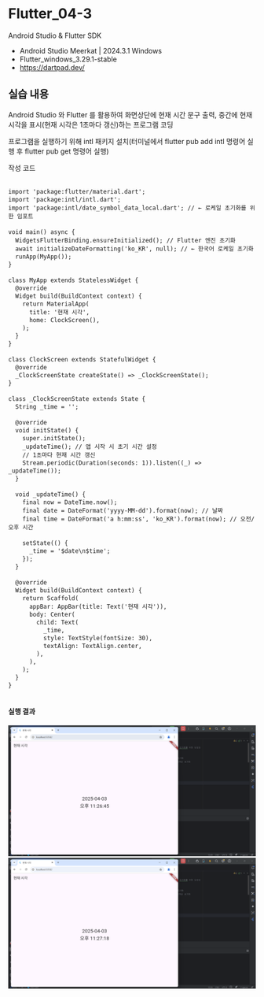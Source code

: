 # Flutter_04-3
Android Studio & Flutter SDK
- Android Studio Meerkat | 2024.3.1 Windows
- Flutter_windows_3.29.1-stable
- https://dartpad.dev/


## 실습 내용
Android Studio 와 Flutter 를 활용하여 화면상단에 현재 시간 문구 출력, 중간에 현재 시각을 표시(현재 시각은 1초마다 갱신)하는 프로그램 코딩


프로그램을 실행하기 위해 intl 패키지 설치(터미널에서 flutter pub add intl 명령어 실행 후 flutter pub get 명령어 실행)

작성 코드

<pre>
<code>
import 'package:flutter/material.dart';
import 'package:intl/intl.dart';
import 'package:intl/date_symbol_data_local.dart'; // ← 로케일 초기화를 위한 임포트

void main() async {
  WidgetsFlutterBinding.ensureInitialized(); // Flutter 엔진 초기화
  await initializeDateFormatting('ko_KR', null); // ← 한국어 로케일 초기화
  runApp(MyApp());
}

class MyApp extends StatelessWidget {
  @override
  Widget build(BuildContext context) {
    return MaterialApp(
      title: '현재 시각',
      home: ClockScreen(),
    );
  }
}

class ClockScreen extends StatefulWidget {
  @override
  _ClockScreenState createState() => _ClockScreenState();
}

class _ClockScreenState extends State<ClockScreen> {
  String _time = '';

  @override
  void initState() {
    super.initState();
    _updateTime(); // 앱 시작 시 초기 시간 설정
    // 1초마다 현재 시간 갱신
    Stream.periodic(Duration(seconds: 1)).listen((_) => _updateTime());
  }

  void _updateTime() {
    final now = DateTime.now();
    final date = DateFormat('yyyy-MM-dd').format(now); // 날짜
    final time = DateFormat('a h:mm:ss', 'ko_KR').format(now); // 오전/오후 시간

    setState(() {
      _time = '$date\n$time';
    });
  }

  @override
  Widget build(BuildContext context) {
    return Scaffold(
      appBar: AppBar(title: Text('현재 시각')),
      body: Center(
        child: Text(
          _time,
          style: TextStyle(fontSize: 30),
          textAlign: TextAlign.center,
        ),
      ),
    );
  }
}
</code>
</pre>


#### 실행 결과
![코드 실행 결과](./images/flutter_04-3-1.png)
![코드 실행 결과](./images/flutter_04-3-2.png)

